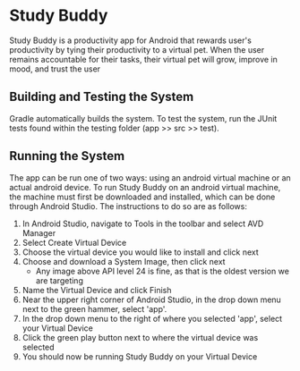 # Study Buddy
Study Buddy is a productivity app for Android that rewards user's productivity by tying their productivity to a virtual pet. When the user remains accountable for their tasks, their virtual pet will grow, improve in mood, and trust the user
## Building and Testing the System
Gradle automatically builds the system. To test the system, run the JUnit tests found within the testing folder (app >> src >> test).
## Running the System
The app can be run one of two ways: using an android virtual machine or an actual android device. To run Study Buddy on an android virtual machine, the machine must first be downloaded and installed, which can be done through Android Studio. The instructions to do so are as follows:

 1. In Android Studio, navigate to Tools in the toolbar and select AVD Manager
 2. Select Create Virtual Device
 3. Choose the virtual device you would like to install and click next
 4.  Choose and download a System Image, then click next
	 - Any image above API level 24 is fine, as that is the oldest version we are targeting
 5. Name the Virtual Device and click Finish
 6. Near the upper right corner of Android Studio, in the drop down menu next to the green hammer, select 'app'.
 7. In the drop down menu to the right of where you selected 'app', select your Virtual Device
 8. Click the green play button next to where the virtual device was selected
 9. You should now be running Study Buddy on your Virtual Device
